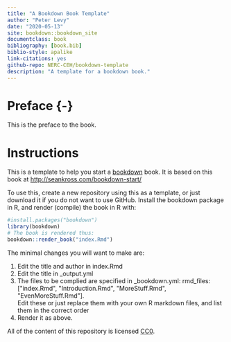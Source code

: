 ```yaml
--- 
title: "A Bookdown Book Template"
author: "Peter Levy"
date: "2020-05-13"
site: bookdown::bookdown_site
documentclass: book
bibliography: [book.bib]
biblio-style: apalike
link-citations: yes
github-repo: NERC-CEH/bookdown-template
description: "A template for a bookdown book."
---
```


# Preface {-}

This is the preface to the book.


# Instructions
This is a template to help you start a [bookdown](https://bookdown.org/yihui/bookdown/) book. It is based on this book at http://seankross.com/bookdown-start/

To use this, create a new repository using this as a template, or just download it if you do not want to use GitHub. Install the bookdown package in R, and render (compile) the book in R with:

<!--- { rendering -->

```r
#install.packages("bookdown")
library(bookdown)
# The book is rendered thus:
bookdown::render_book("index.Rmd")
```
<!--- } -->

The minimal changes you will want to make are:

1. Edit the title and author in index.Rmd
2. Edit the title in _output.yml
3. The files to be complied are specified in _bookdown.yml:
  rmd_files: ["index.Rmd", "Introduction.Rmd", "MoreStuff.Rmd", "EvenMoreStuff.Rmd"].  
  Edit these or just replace them with your own R markdown files, and list them in the correct order
4. Render it as above.


All of the content of this repository is licensed 
[CC0](https://creativecommons.org/publicdomain/zero/1.0/).

